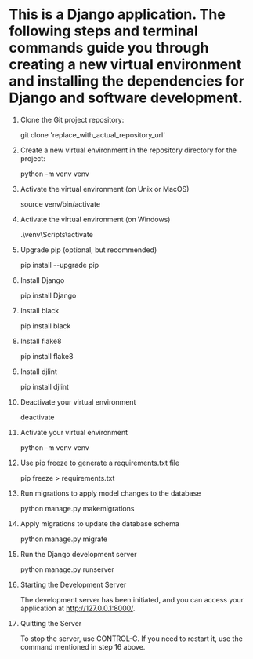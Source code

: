 # This is a Django application. The following steps and terminal commands guide you through creating a new virtual environment and installing the dependencies for Django and software development.


1. Clone the Git project repository:
   
   git clone 'replace_with_actual_repository_url'

2. Create a new virtual environment in the repository directory for the project:
   
   python -m venv venv

3. Activate the virtual environment (on Unix or MacOS)
   
   source venv/bin/activate

4. Activate the virtual environment (on Windows)
   
   .\venv\Scripts\activate

5. Upgrade pip (optional, but recommended)
   
   pip install --upgrade pip
      
6. Install Django
   
   pip install Django

7. Install black

   pip install black

8. Install flake8

   pip install flake8

9. Install djlint

    pip install djlint

10. Deactivate your virtual environment

    deactivate

12. Activate your virtual environment

    python -m venv venv

13. Use pip freeze to generate a requirements.txt file

    pip freeze > requirements.txt

14. Run migrations to apply model changes to the database

    python manage.py makemigrations

15. Apply migrations to update the database schema

    python manage.py migrate

16. Run the Django development server
   
    python manage.py runserver

17. Starting the Development Server

    The development server has been initiated, and you can access your application at http://127.0.0.1:8000/.

18. Quitting the Server

    To stop the server, use CONTROL-C. If you need to restart it, use the command mentioned in step 16 above.


